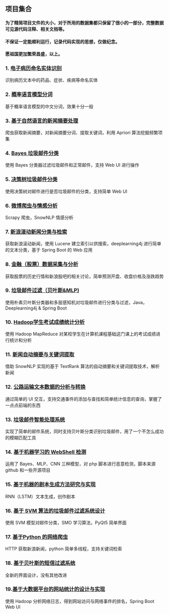 ## 项目集合


#### 为了精简项目文件的大小，对于所用的数据集都只保留了很小的一部分，完整数据可见源代码注释、相关文档等。
#### 不保证一定能顺利运行，记录代码实现的思想，仅做纪念。
#### 愿祖国更加繁荣昌盛，以上。

### 1. [电子病历命名实体识别](./DianZiBingLiNER)
识别病历文本中的药品、症状、疾病等命名实体

### 2. [概率语言模型分词](./PLMSegment)
基于概率语言模型的中文分词，效果十分一般

### 3. [基于自然语言的新闻摘要处理](./NewsAbstractAnalysis)
爬虫获取新闻摘要，对新闻摘要分词、提取关键词，利用 Apriori 算法挖掘频繁项集

### 4. [Bayes 垃圾邮件分类](./SpamBayesWeb)
使用 Bayes 分类器过滤垃圾邮件和正常邮件，支持 Web UI 进行操作

### 5. [决策树垃圾邮件分类](./SpamDT)

使用决策树对邮件进行是否垃圾邮件的分类，支持简单 Web UI

### 6. [微博爬虫与情感分析](./WeiboSentiment)
Scrapy 爬虫，SnowNLP 情感分析

### 7. [新浪滚动新闻分类与检索](./SinaNewsSearchAnalysis)

获取新浪滚动新闻，使用 Lucene 建立索引以供搜索，deeplearning4j 进行简单的文本分类，基于 Spring Boot 的 Web 应用

### 8. [金融（股票）数据采集与分析](./FinanceStockAnalysis)

获取股票的历史行情和新浪股吧的相关讨论，简单预测开盘、收盘价格及涨跌趋势

### 9. [垃圾邮件过滤（贝叶斯&MLP)](./SpamBayesMLP)

使用朴素贝叶斯分类器和多层感知机对垃圾邮件进行分类与过滤，Java，Deeplearning4j & Spring Boot

### 10. [Hadoop学生考试成绩统计分析](./HadoopGrades)

使用 Hadoop MapReduce 对某校学生在计算机课程基础这门课上的考试成绩进行统计和分析

### 11. [新闻自动摘要与关键词提取](./NewsAbExtraction)

借助 SnowNLP 实现的基于 TextRank 算法的自动摘要和关键词提取技术，解析新闻

### 12. [公路运输文本数据的分析与转换](./Highway)

通过简单的 UI 交互，支持交通事件的添加与查找和简单统计信息的查询，掌握了一点点前端的东西

### 13. [垃圾邮件智能处理系统](./SpamMail)

实现了简单的邮件系统，同时支持贝叶斯分类识别垃圾邮件，用了一个不怎么成功的模糊匹配工具

### 14. [基于机器学习的 WebShell 检测](./WebShellDetect)

运用了 Bayes、MLP、CNN 三种模型，对 php 脚本进行恶意检测，脚本来源 github 和一些开源项目

### 15. [基于机器的剧本生成方法研究与实现](./ScriptWriter)

RNN（LSTM）文本生成，创作剧本

### 16. [基于 SVM 算法的垃圾邮件过滤系统设计](./SVMSpam)

使用 SVM 模型对邮件分类，SMO 学习算法，PyQt5 简单界面

### 17.  [基于Python 的网络爬虫](./WebSpider)

HTTP 获取新浪新闻，python 简单多线程，支持关键词检索

### 18. [基于贝叶斯的短信过滤系统](./SpamMessage)

全新的界面设计，没有其他改进

### 19.[基于大数据平台的网站统计的设计与实现](./HadoopLog)

使用 Hadoop 分析网络日志，得到网站访问与网络事件的排名，Spring Boot Web UI


